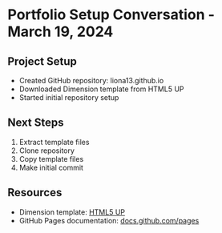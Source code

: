 # Portfolio Setup Conversation - March 19, 2024

## Project Setup
- Created GitHub repository: liona13.github.io
- Downloaded Dimension template from HTML5 UP
- Started initial repository setup

## Next Steps
1. Extract template files
2. Clone repository
3. Copy template files
4. Make initial commit

## Resources
- Dimension template: [HTML5 UP](https://html5up.net/dimension)
- GitHub Pages documentation: [docs.github.com/pages](https://docs.github.com/pages)